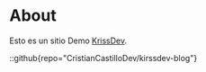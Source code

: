 # About
Esto es un sitio Demo [KrissDev](https://github.com/CristianCastilloDev/krissdev-blog).

::github{repo="CristianCastilloDev/kirssdev-blog"}

<!-- > ### Sources of images used in this site
> - [Unsplash](https://unsplash.com/)
> - [星と少女](https://www.pixiv.net/artworks/108916539) by [Stella](https://www.pixiv.net/users/93273965)
> - [Rabbit - v1.4 Showcase](https://civitai.com/posts/586908) by [Rabbit_YourMajesty](https://civitai.com/user/Rabbit_YourMajesty) -->